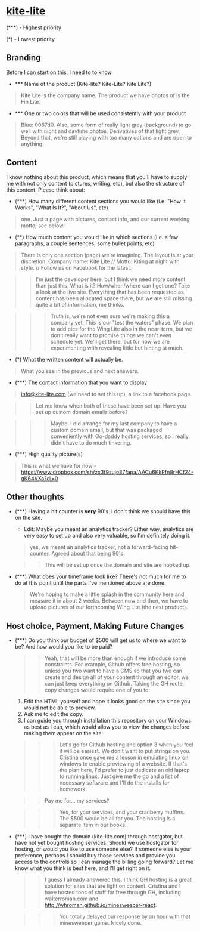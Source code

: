 # [kite-lite](http://whroman.github.io/kite-lite/)

(***) - Highest priority

(*) - Lowest priority

## Branding
Before I can start on this, I need to to know
- *** Name of the product (Kite-lite? Kite-Lite? Kite Lite?)
> Kite Lite is the company name.  The product we have photos of is the Fin Lite.  

- *** One or two colors that will be used consistently with your product
> Blue:  0067d0.  Also, some form of really light grey (background) to go well with night and daytime photos.  Derivatives of that light grey.  Beyond that, we're still playing with too many options and are open to anything. 

## Content

I know nothing about this product, which means that you'll have to supply me with not only content (pictures, writing, etc), but also the structure of this content.
Please think about:
- (***) How many different content sections you would like (i.e. "How It Works", "What Is It?", "About Us", etc)
> one.  Just a page with pictures, contact info, and our current working motto; see below. 

- (**) How much content you would like in which sections (i.e. a few paragraphs, a couple sentences, some bullet points, etc)
> There is only one section (page) we're imagining.  The layout is at your discretion.  Company name: Kite Lite // Motto: Kiting at night with style.  //  Follow us on Facebook for the latest. 

  >> I'm just the developer here, but I think we need more content than just this. What is it? How/when/where can I get one? Take a look at the live site. Everything that has been requested as content has been allocated space there, but we are still missing quite a bit of information, me thinks.
  
  >>> Truth is, we're not even sure we're making this a company yet.  This is our "test the waters" phase.  We plan to add pics for the Wing Lite also in the near-term, but we don't really want to promise things we can't even schedule yet.  We'll get there, but for now we are experimenting with revealing little but hinting at much.  

- (*) What the written content will actually be.
> What you see in the previous and next answers.

- (***) The contact information that you want to display
> info@kite-lite.com (we need to set this up), a link to a facebook page. 

  >> Let me know when both of these have been set up. Have you set up custom domain emails before?
  
  >>> Maybe.  I did arrange for my last company to have a custom domain email, but that was packaged conveniently with Go-daddy hosting services, so I really didn't have to do much tinkering. 

- (***) High quality picture(s)  
> This is what we have for now - https://www.dropbox.com/sh/zx3f9sujo87fapa/AACu6KkPfn8rHCf24-qK64VXa?dl=0

## Other thoughts
- (***) Having a hit counter is __very__ 90's. I don't think we should have this on the site.
  - Edit: Maybe you meant an analytics tracker? Either way, analytics are very easy to set up and also very valuable, so I'm definitely doing it.
  > yes, we meant an analytics tracker, not a forward-facing hit-counter.  Agreed about that being 90's. 

  >> This will be set up once the domain and site are hooked up.

- (***) What does your timeframe look like? There's not much for me to do at this point until the parts I've mentioned above are done.
  > We're hoping to make a little splash in the community here and measure it in about 2 weeks.  Between now and then, we have to upload pictures of our forthcoming Wing Lite (the next product).  

## Host choice, Payment, Making Future Changes
- (***) Do you think our budget of $500 will get us to where we want to be?  And how would you like to be paid?

  >> Yeah, that will be more than enough if we introduce some constraints. For example, Github offers free hosting, so unless you two want to have a CMS so that you two can create and design all of your content through an editor, we can just keep everything on Github. Taking the GH route, copy changes would require one of you to:
  1) Edit the HTML yourself and hope it looks good on the site since you would not be able to preview.
  2) Ask me to edit the copy.
  3) I can guide you through installation this repository on your Windows as best as I can, which would allow you to view the changes before making them appear on the site.
  
    >>> Let's go for Github hosting and option 3 when you feel it will be easiest.  We don't want to put strings on you.  Cristina once gave me a lesson in emulating linux on windows to enable previewing of a website.  If that's the plan here, I'd prefer to just dedicate an old laptop to running linux.  Just give me the go and a list of necessary software and I'll do the installs for homework. 

  >> Pay me for... my services?
  
  >>> Yes, for your services, and your cranberry muffins.  The $500 would be all for you.  The hosting is a separate item in our books. 

- (***) I have bought the domain (kite-lite.com) through hostgator, but have not yet bought hosting services.  Should we use hostgator for hosting, or would you like to use someone else?  If someone else is your preference, perhaps I should buy those services and provide you access to the controls so I can manage the billing going forward?  Let me know what you think is best here, and I'll get right on it.

  >> I guess I already answered this. I think GH hosting is a great solution for sites that are light on content. Cristina and I have hosted tons of stuff for free through GH, including walterroman.com and http://whroman.github.io/minesweeper-react.
  
    >>> You totally delayed our response by an hour with that minesweeper game.  Nicely done. 
